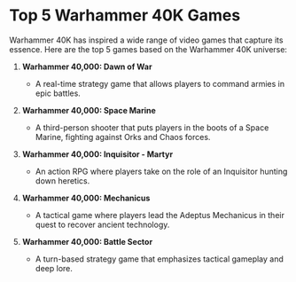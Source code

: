 # Top 5 Warhammer 40K Games

Warhammer 40K has inspired a wide range of video games that capture its essence. Here are the top 5 games based on the Warhammer 40K universe:

1. **Warhammer 40,000: Dawn of War**
    - A real-time strategy game that allows players to command armies in epic battles.

2. **Warhammer 40,000: Space Marine**
    - A third-person shooter that puts players in the boots of a Space Marine, fighting against Orks and Chaos forces.

3. **Warhammer 40,000: Inquisitor - Martyr**
    - An action RPG where players take on the role of an Inquisitor hunting down heretics.

4. **Warhammer 40,000: Mechanicus**
    - A tactical game where players lead the Adeptus Mechanicus in their quest to recover ancient technology.

5. **Warhammer 40,000: Battle Sector**
    - A turn-based strategy game that emphasizes tactical gameplay and deep lore.